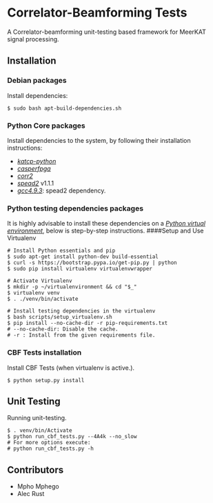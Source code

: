 # Correlator-Beamforming Tests

A Correlator-beamforming unit-testing based framework for MeerKAT signal processing.

## Installation

### Debian packages

Install dependencies:

    $ sudo bash apt-build-dependencies.sh

### Python Core packages

Install dependencies to the system, by following their installation instructions:

* [_katcp-python_](https://github.com/ska-sa/katcp-python)
* [_casperfpga_](https://github.com/ska-sa/casperfpga)
* [_corr2_](https://github.com/ska-sa/corr2)
* [_spead2_](https://github.com/ska-sa/spead2)  v1.1.1 
 *   [_gcc4.9.3_](https://gcc.gnu.org/gcc-4.9/): spead2 dependency.

### Python testing dependencies packages

It is highly advisable to install these dependencies on a [_Python virtual environment_](https://virtualenv.pypa.io/), below is step-by-step instructions.
####Setup and Use Virtualenv
```
# Install Python essentials and pip
$ sudo apt-get install python-dev build-essential
$ curl -s https://bootstrap.pypa.io/get-pip.py | python
$ sudo pip install virtualenv virtualenvwrapper

# Activate Virtualenv
$ mkdir -p ~/virtualenvironment && cd "$_"
$ virtualenv venv
$ . ./venv/bin/activate

# Install testing dependencies in the virtualenv
$ bash scripts/setup_virtualenv.sh
$ pip install --no-cache-dir -r pip-requirements.txt
# --no-cache-dir: Disable the cache.
# -r : Install from the given requirements file.
```

### CBF Tests installation
Install CBF Tests (when virtualenv is active.).
```
$ python setup.py install
```

## Unit Testing

Running unit-testing.
```
$ . venv/bin/Activate
$ python run_cbf_tests.py --4A4k --no_slow
# For more options execute:
# python run_cbf_tests.py -h
```

## Contributors

 * Mpho Mphego
 * Alec Rust